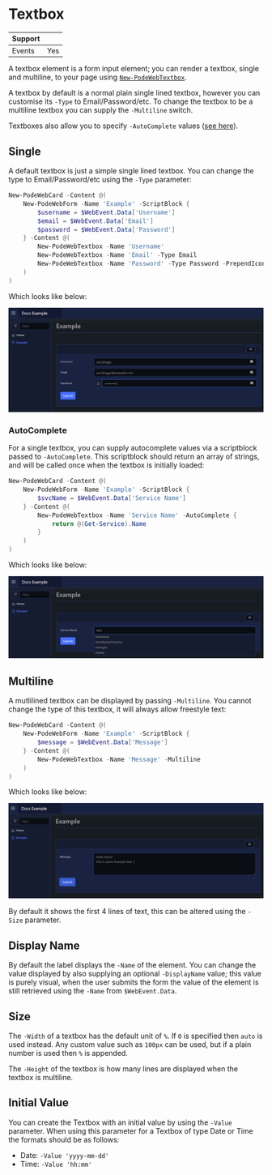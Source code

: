 # Textbox

| Support | |
| ------- |-|
| Events | Yes |

A textbox element is a form input element; you can render a textbox, single and multiline, to your page using [`New-PodeWebTextbox`](../../../Functions/Elements/New-PodeWebTextbox).

A textbox by default is a normal plain single lined textbox, however you can customise its `-Type` to Email/Password/etc. To change the textbox to be a multiline textbox you can supply the `-Multiline` switch.

Textboxes also allow you to specify `-AutoComplete` values ([see here](#autocomplete)).

## Single

A default textbox is just a simple single lined textbox. You can change the type to Email/Password/etc using the `-Type` parameter:

```powershell
New-PodeWebCard -Content @(
    New-PodeWebForm -Name 'Example' -ScriptBlock {
        $username = $WebEvent.Data['Username']
        $email = $WebEvent.Data['Email']
        $password = $WebEvent.Data['Password']
    } -Content @(
        New-PodeWebTextbox -Name 'Username'
        New-PodeWebTextbox -Name 'Email' -Type Email
        New-PodeWebTextbox -Name 'Password' -Type Password -PrependIcon Lock
    )
)
```

Which looks like below:

![textbox_single](../../../images/textbox_single.png)

### AutoComplete

For a single textbox, you can supply autocomplete values via a scriptblock passed to `-AutoComplete`. This scriptblock should return an array of strings, and will be called once when the textbox is initially loaded:

```powershell
New-PodeWebCard -Content @(
    New-PodeWebForm -Name 'Example' -ScriptBlock {
        $svcName = $WebEvent.Data['Service Name']
    } -Content @(
        New-PodeWebTextbox -Name 'Service Name' -AutoComplete {
            return @(Get-Service).Name
        }
    )
)
```

Which looks like below:

![textbox_auto](../../../images/textbox_auto.png)

## Multiline

A mutlilined textbox can be displayed by passing `-Multiline`. You cannot change the type of this textbox, it will always allow freestyle text:

```powershell
New-PodeWebCard -Content @(
    New-PodeWebForm -Name 'Example' -ScriptBlock {
        $message = $WebEvent.Data['Message']
    } -Content @(
        New-PodeWebTextbox -Name 'Message' -Multiline
    )
)
```

Which looks like below:

![textbox_multi](../../../images/textbox_multi.png)

By default it shows the first 4 lines of text, this can be altered using the `-Size` parameter.

## Display Name

By default the label displays the `-Name` of the element. You can change the value displayed by also supplying an optional `-DisplayName` value; this value is purely visual, when the user submits the form the value of the element is still retrieved using the `-Name` from `$WebEvent.Data`.

## Size

The `-Width` of a textbox has the default unit of `%`. If `0` is specified then `auto` is used instead. Any custom value such as `100px` can be used, but if a plain number is used then `%` is appended.

The `-Height` of the textbox is how many lines are displayed when the textbox is multiline.

## Initial Value

You can create the Textbox with an initial value by using the `-Value` parameter. When using this parameter for a Textbox of type Date or Time the formats should be as follows:

* Date: `-Value 'yyyy-mm-dd'`
* Time: `-Value 'hh:mm'`
